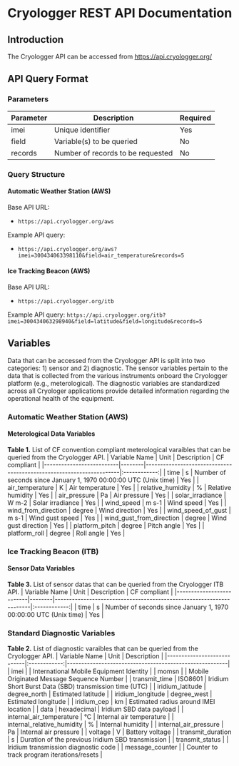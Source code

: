 # Cryologger REST API Documentation

## Introduction
The Cryologger API can be accessed from https://api.cryologger.org/

## API Query Format

### Parameters

| Parameter | Description                        | Required |
|-----------|----------------------------------- |----------|
| imei      | Unique identifier                  | Yes      |
| field     | Variable(s) to be queried          | No       |
| records   | Number of records to be requested  | No       |

### Query Structure


#### Automatic Weather Station (AWS)

Base API URL:
* ```https://api.cryologger.org/aws```

Example API query:
* ```https://api.cryologger.org/aws?imei=300434063398110&field=air_temperature&records=5```


#### Ice Tracking Beacon (AWS)

Base API URL:
* ```https://api.cryologger.org/itb```

Example API query:
```https://api.cryologger.org/itb?imei=300434063298940&field=latitude&field=longitude&records=5```


## Variables

Data that can be accessed from the Cryologger API is split into two categories: 1) sensor and 2) diagnostic. The sensor variables pertain to the data that is collected from the various instruments onboard the Cryologger platform (e.g., meterological). The diagnostic variables are standardized across all Cryologer applications provide detailed information regarding the operational health of the equipment. 

### Automatic Weather Station (AWS)

#### Meterological Data Variables
**Table 1.**  List of CF convention compliant meterological varaibles that can be queried from the Cryologger API. 
| Variable Name            | Unit   | Description                                                         | CF compliant |
|--------------------------|--------|---------------------------------------------------------------------|:------------:|
| time                     | s      | Number of seconds since January 1, 1970 00:00:00 UTC (Unix time)    |      Yes     |
| air_temperature          | K      | Air temperature                                                     |      Yes     |
| relative_humidity        | %      | Relative humidity                                                   |      Yes     |
| air_pressure             | Pa     | Air pressure                                                        |      Yes     |
| solar_irradiance         | W m-2  | Solar irradiance                                                    |      Yes     |
| wind_speed               | m s-1  | Wind speed                                                          |      Yes     |
| wind_from_direction      | degree | Wind direction                                                      |      Yes     |
| wind_speed_of_gust       | m s-1  | Wind gust speed                                                     |      Yes     |
| wind_gust_from_direction | degree | Wind gust direction                                                 |      Yes     |
| platform_pitch           | degree | Pitch angle                                                         |      Yes     |
| platform_roll            | degree | Roll angle                                                          |      Yes     |

### Ice Tracking Beacon (ITB)

#### Sensor Data Variables
**Table 3.**  List of sensor datas that can be queried from the Cryologger ITB API. 
| Variable Name            | Unit   | Description                                                         | CF compliant |
|--------------------------|--------|---------------------------------------------------------------------|:------------:|
| time                     | s      | Number of seconds since January 1, 1970 00:00:00 UTC (Unix time)    |      Yes     |


### Standard Diagnostic Variables
**Table 2.**  List of diagnostic varaibles that can be queried from the Cryologger API.
| Variable Name              |     Unit     | Description                                            |
|----------------------------|:------------:|--------------------------------------------------------|
| imei                       |              | International Mobile Equipment Identity                |
| momsn                      |              | Mobile Originated Message Sequence Number              |
| transmit_time              |    ISO8601   | Iridium Short Burst Data (SBD) transmission time (UTC) |
| iridium_latitude           | degree_north | Estimated latitude                                     |
| iridium_longitude          |  degree_west | Estimated longitude                                    |
| iridium_cep                |      km      | Estimated radius around IMEI location                  |
| data                       |  hexadecimal | Iridium SBD data payload                               |
| internal_air_temperature   |       °C     | Internal air temperature                               |
| internal_relative_humidity |       %      | Internal humidity                                      |
| internal_air_pressure      |      Pa      | Internal air pressure                                  |
| voltage                    |       V      | Battery voltage                                        |
| transmit_duration          |       s      | Duration of the previous Iridium SBD transmission      |
| transmit_status            |              | Iridium transmission diagnostic code                   |
| message_counter            |              | Counter to track program iterations/resets             |
